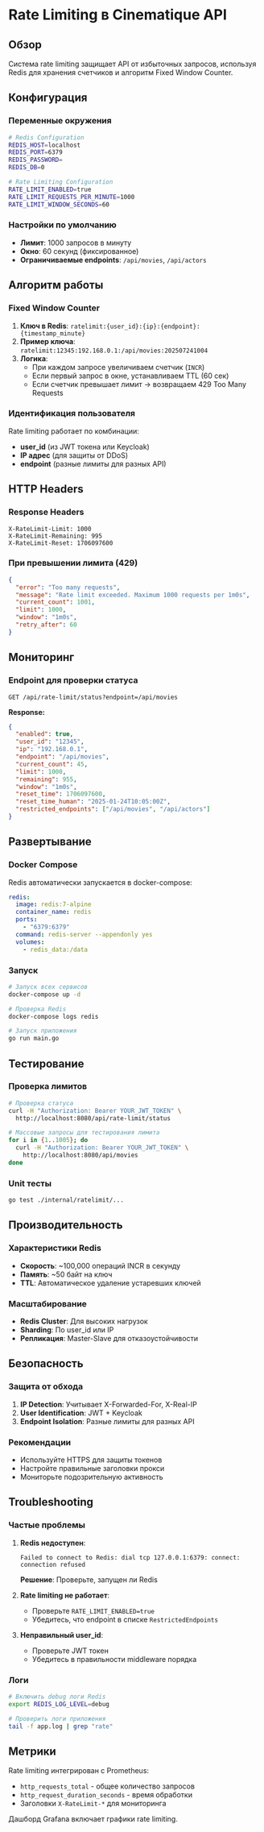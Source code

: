# Rate Limiting в Cinematique API

## Обзор

Система rate limiting защищает API от избыточных запросов, используя Redis для хранения счетчиков и алгоритм Fixed Window Counter.

## Конфигурация

### Переменные окружения

```bash
# Redis Configuration
REDIS_HOST=localhost
REDIS_PORT=6379
REDIS_PASSWORD=
REDIS_DB=0

# Rate Limiting Configuration
RATE_LIMIT_ENABLED=true
RATE_LIMIT_REQUESTS_PER_MINUTE=1000
RATE_LIMIT_WINDOW_SECONDS=60
```

### Настройки по умолчанию

- **Лимит**: 1000 запросов в минуту
- **Окно**: 60 секунд (фиксированное)
- **Ограничиваемые endpoints**: `/api/movies`, `/api/actors`

## Алгоритм работы

### Fixed Window Counter

1. **Ключ в Redis**: `ratelimit:{user_id}:{ip}:{endpoint}:{timestamp_minute}`
2. **Пример ключа**: `ratelimit:12345:192.168.0.1:/api/movies:202507241004`
3. **Логика**:
   - При каждом запросе увеличиваем счетчик (`INCR`)
   - Если первый запрос в окне, устанавливаем TTL (60 сек)
   - Если счетчик превышает лимит → возвращаем 429 Too Many Requests

### Идентификация пользователя

Rate limiting работает по комбинации:
- **user_id** (из JWT токена или Keycloak)
- **IP адрес** (для защиты от DDoS)
- **endpoint** (разные лимиты для разных API)

## HTTP Headers

### Response Headers

```http
X-RateLimit-Limit: 1000
X-RateLimit-Remaining: 995
X-RateLimit-Reset: 1706097600
```

### При превышении лимита (429)

```json
{
  "error": "Too many requests",
  "message": "Rate limit exceeded. Maximum 1000 requests per 1m0s",
  "current_count": 1001,
  "limit": 1000,
  "window": "1m0s",
  "retry_after": 60
}
```

## Мониторинг

### Endpoint для проверки статуса

```http
GET /api/rate-limit/status?endpoint=/api/movies
```

**Response:**
```json
{
  "enabled": true,
  "user_id": "12345",
  "ip": "192.168.0.1",
  "endpoint": "/api/movies",
  "current_count": 45,
  "limit": 1000,
  "remaining": 955,
  "window": "1m0s",
  "reset_time": 1706097600,
  "reset_time_human": "2025-01-24T10:05:00Z",
  "restricted_endpoints": ["/api/movies", "/api/actors"]
}
```

## Развертывание

### Docker Compose

Redis автоматически запускается в docker-compose:

```yaml
redis:
  image: redis:7-alpine
  container_name: redis
  ports:
    - "6379:6379"
  command: redis-server --appendonly yes
  volumes:
    - redis_data:/data
```

### Запуск

```bash
# Запуск всех сервисов
docker-compose up -d

# Проверка Redis
docker-compose logs redis

# Запуск приложения
go run main.go
```

## Тестирование

### Проверка лимитов

```bash
# Проверка статуса
curl -H "Authorization: Bearer YOUR_JWT_TOKEN" \
  http://localhost:8080/api/rate-limit/status

# Массовые запросы для тестирования лимита
for i in {1..1005}; do
  curl -H "Authorization: Bearer YOUR_JWT_TOKEN" \
    http://localhost:8080/api/movies
done
```

### Unit тесты

```bash
go test ./internal/ratelimit/...
```

## Производительность

### Характеристики Redis

- **Скорость**: ~100,000 операций INCR в секунду
- **Память**: ~50 байт на ключ
- **TTL**: Автоматическое удаление устаревших ключей

### Масштабирование

- **Redis Cluster**: Для высоких нагрузок
- **Sharding**: По user_id или IP
- **Репликация**: Master-Slave для отказоустойчивости

## Безопасность

### Защита от обхода

1. **IP Detection**: Учитывает X-Forwarded-For, X-Real-IP
2. **User Identification**: JWT + Keycloak
3. **Endpoint Isolation**: Разные лимиты для разных API

### Рекомендации

- Используйте HTTPS для защиты токенов
- Настройте правильные заголовки прокси
- Мониторьте подозрительную активность

## Troubleshooting

### Частые проблемы

1. **Redis недоступен**:
   ```
   Failed to connect to Redis: dial tcp 127.0.0.1:6379: connect: connection refused
   ```
   **Решение**: Проверьте, запущен ли Redis

2. **Rate limiting не работает**:
   - Проверьте `RATE_LIMIT_ENABLED=true`
   - Убедитесь, что endpoint в списке `RestrictedEndpoints`

3. **Неправильный user_id**:
   - Проверьте JWT токен
   - Убедитесь в правильности middleware порядка

### Логи

```bash
# Включить debug логи Redis
export REDIS_LOG_LEVEL=debug

# Проверить логи приложения
tail -f app.log | grep "rate"
```

## Метрики

Rate limiting интегрирован с Prometheus:

- `http_requests_total` - общее количество запросов
- `http_request_duration_seconds` - время обработки
- Заголовки `X-RateLimit-*` для мониторинга

Дашборд Grafana включает графики rate limiting.